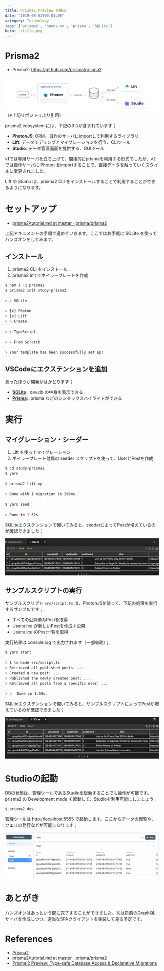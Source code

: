 ```yaml
---
title: Prisma2 Preview を触る
date: "2019-08-03T00:01:00"
category: Technology
tags: ['prisma2', 'hands-on', 'prisma', 'SQLite']
hero: ./title.png
---
```


# Prisma2

- Prisma2: https://github.com/prisma/prisma2

![](prisma2.png)
（※上記リポジトリより引用）

prisma2 ecosystem には、下記の3つが含まれています；

- __PhotonJS__: ORM。自作のサーバにimportして利用するライブラリ
- __Lift__: データモデリングとマイグレーションを行う、CLIツール
- __Studio__: データ管理画面を提供する、GUIツール

v1では専用サーバを立ち上げて、間接的にprismaを利用する形式でしたが、v2では自作サーバに Photon をimportすることで、直接データを触っていくスタイルに変更されました。

Lift や Studio は、prisma2 CLI をインストールすることで利用することができるようになります。

# セットアップ

- [prisma2/tutorial\.md at master · prisma/prisma2](https://github.com/prisma/prisma2/blob/master/docs/tutorial.md)

上記ドキュメントの手順で進めていきます。ここではお手軽に SQLite を使ってハンズオンをしてみます。

## インストール

1. prisma2 CLI をインストール
1. prisma2 init でボイラープレートを作成

```bash
$ npm i -g prisma2
$ prisma2 init study-prisma2

> > SQLite

> [x] Photon
> [x] Lift
> > Create

> > TypeScript

> > From Scratch

> Your template has been successfully set up!
```

## VSCodeにエクステンションを追加

あったほうが開発がはかどります；

- __[SQLite](https://marketplace.visualstudio.com/items?itemName=alexcvzz.vscode-sqlite)__ : dev.db の中身を表示できる
- __[Prisma](https://marketplace.visualstudio.com/items?itemName=Prisma.prisma)__: .prisma などのシンタックスハイライトができる

# 実行

## マイグレーション・シーダー

1. Lift を使ってマイグレーション
1. ボイラープレート付属の seeder スクリプトを使って、UserとPostを作成

```bash
$ cd study-prisma2
$ yarn

$ prisma2 lift up

> Done with 1 migration in 196ms.

$ yarn seed

> Done in 1.52s.
```

SQLiteエクステンションで開いてみると、seederによってPostが増えているのが確認できました；

![](seeded.png)

## サンプルスクリプトの実行

サンプルスクリプト `src/script.ts` は、PhotonJSを使って、下記の処理を実行するサンプルです；

- すべての公開済みPostを取得
- User:alice が新しいPostを作成＋公開
- User:alice のPost一覧を取得

実行結果は console.log で出力されます（一部省略）；

```bash
$ yarn start

> $ ts-node src/script.ts
> Retrieved all published posts: ...
> Created a new post: ...
> Published the newly created post: ...
> Retrieved all posts from a specific user: ...

> ✨  Done in 1.59s.
```

SQLiteエクステンションで開いてみると、サンプルスクリプトによってPostが増えているのが確認できました；

![](started.png)

# Studioの起動

DBの状態は、管理ツールであるStudioを起動することでも操作が可能です。prisma2 の Development mode を起動して、Studioを利用可能にしましょう；

```bash
$ prisma2 dev
```

管理ツールは http://localhost:5555 で起動します。ここからデータの閲覧や、クエリの発行などが可能になります；

![](studio.png)

# あとがき

ハンズオンはあっという間に完了することができました。次は自前のGraphQLサーバを作成しつつ、適当なSPAクライアントを実装して見る予定です。

# References

- [Prisma2](https://github.com/prisma/prisma2)
- [prisma2/tutorial\.md at master · prisma/prisma2](https://github.com/prisma/prisma2/blob/master/docs/tutorial.md)
- [Prisma 2 Preview: Type-safe Database Access & Declarative Migrations](https://www.prisma.io/blog/announcing-prisma-2-zq1s745db8i5#getting-started-with-prisma-2)
